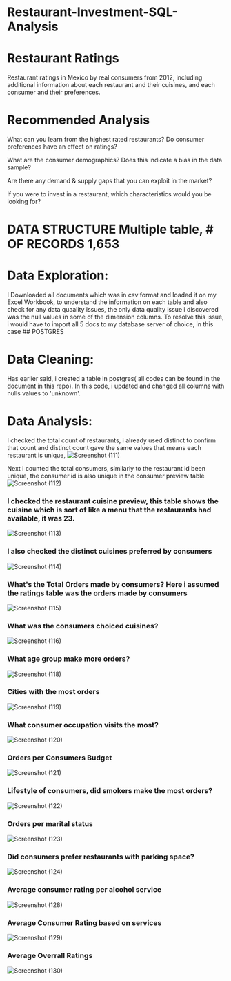 # Restaurant-Investment-SQL-Analysis
# Restaurant Ratings
Restaurant ratings in Mexico by real consumers from 2012, including additional information about each restaurant and their cuisines, and each consumer and their preferences.

# Recommended Analysis
What can you learn from the highest rated restaurants? Do consumer preferences have an effect on ratings?

What are the consumer demographics? Does this indicate a bias in the data sample?

Are there any demand & supply gaps that you can exploit in the market?

If you were to invest in a restaurant, which characteristics would you be looking for?


# DATA STRUCTURE Multiple table, # OF RECORDS 1,653
# Data Exploration: 
I Downloaded all documents which was in csv format and loaded it on my Excel Workbook, to understand the information on each table and also check for any data quaality issues, the only data quality issue i discovered was the null values in some of the dimension columns. To resolve this issue, i would have to import all 5 docs to my database server  of choice, in this case ## POSTGRES
  
# Data Cleaning: 
Has earlier said, i created a table in postgres( all codes can be found in the document in this repo). In this code, i updated and changed all columns with nulls values to 'unknown'.

# Data Analysis:
I checked the total count of restaurants, i already used distinct to confirm that count and distinct count gave the same values that means each restaurant is unique,
![Screenshot (111)](https://user-images.githubusercontent.com/41531796/200144613-bce6ed4f-4499-48a7-89b8-ef82dfd565a2.png)

Next i counted the total consumers, similarly to the restaurant id been unique, the consumer id is also unique in the consumer preview table
![Screenshot (112)](https://user-images.githubusercontent.com/41531796/200144715-8febc48f-79e0-49a1-83f3-1f29b7fc61b0.png)

### I checked the restaurant cuisine preview, this table shows the cuisine which is sort of like a menu that the restaurants had available, it was 23.
![Screenshot (113)](https://user-images.githubusercontent.com/41531796/200144964-dab2272a-6e11-4c73-9800-e0a775da7bce.png)

### I also checked the distinct cuisines preferred by consumers
![Screenshot (114)](https://user-images.githubusercontent.com/41531796/200145128-271bb0c3-760d-4b52-a6b5-610a90a30281.png)

### What's the Total Orders made by consumers? Here i assumed the ratings table was the orders made by consumers

![Screenshot (115)](https://user-images.githubusercontent.com/41531796/200145807-0113b1c2-bb76-4aad-9dc7-cbb4590f8bf6.png)

### What was the consumers choiced cuisines?
![Screenshot (116)](https://user-images.githubusercontent.com/41531796/200145829-118c22dc-dee9-4587-9b6e-6d6a2a169d9a.png)

### What age group make more orders?
![Screenshot (118)](https://user-images.githubusercontent.com/41531796/200145864-c9d9a88c-47a7-4822-a548-59bbd9230977.png)

### Cities with the most orders
![Screenshot (119)](https://user-images.githubusercontent.com/41531796/200145902-a07a0c1f-fbdb-49cf-bfb8-e3fc6b89e980.png)

### What consumer occupation visits the most?
![Screenshot (120)](https://user-images.githubusercontent.com/41531796/200145916-1632ee0b-14f5-4163-8a6f-d158a3fdf225.png)

### Orders per Consumers Budget
![Screenshot (121)](https://user-images.githubusercontent.com/41531796/200145995-b93c1371-0297-4313-85df-3e71584adb05.png)

### Lifestyle  of consumers, did smokers make the most orders?
![Screenshot (122)](https://user-images.githubusercontent.com/41531796/200146035-5c94a571-cca5-484d-a7a1-f2d1f9eaff42.png)

### Orders per marital status
![Screenshot (123)](https://user-images.githubusercontent.com/41531796/200146102-162df9b9-484a-48c0-b8eb-d3a70b4a50d2.png)

### Did consumers prefer restaurants with parking space?
![Screenshot (124)](https://user-images.githubusercontent.com/41531796/200146144-fbac397a-bce5-4151-98c3-301fee3fc71e.png)


### Average consumer rating per alcohol service
![Screenshot (128)](https://user-images.githubusercontent.com/41531796/200146281-c4ce023a-8e9c-49c7-8d4e-fbb6d6c73c6e.png)


### Average Consumer Rating based on services 
![Screenshot (129)](https://user-images.githubusercontent.com/41531796/200146544-2bfce202-2e7d-4c2e-baa8-dbaa0e8fffa0.png)


### Average Overrall Ratings
![Screenshot (130)](https://user-images.githubusercontent.com/41531796/200146573-63063b4a-718d-4b9d-adfa-5c4111c891bc.png)
